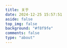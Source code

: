 ```yaml
---
title: 关于
date: 2024-12-25 15:57:51
aside: false
top_img: false
background: "#f8f9fe"
comments: false
type: "about"
---
```

